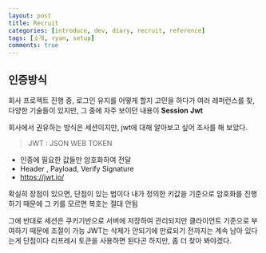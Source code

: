 ```yaml
---
layout: post
title: Recruit
categories: [introduce, dev, diary, recruit, reference]
tags: [소개, ryan, setup]
comments: true
---
```




## 인증방식

 회사 프로젝트 진행 중, 로그인 유지를 어떻게 할지 고민을 하다가 여러 레퍼런스를 찾, 다양한 기술들이 있지만, 그 중에 자주 보이던 내용이
**Session**
**Jwt**

회사에서 권유하는 방식은 세션이지만, jwt에 대해 알아보고 싶어 조사를 해 보았다.
> JWT : JSON WEB TOKEN
- 인증에 필요한 값들만 암호화하여 전달
- Header , Payload, Verify Signature
- https://jwt.io/
 
 확실히 장점이 있으면, 단점이 있는 법이다
 내가 정의한 키값을 기준으로 암호화를 진행하기 때문에 
 그 키를 모르면 복호는 절대 안됨

그에 반대로 세션은 쿠키기반으로 서버에 저장하여 관리되지만
클라이언트 기준으로 부여하기 때문에 조절이 가능
JWT는 삭제가 안되기에 만료되기 전까지는 계속 남아 있다는게 단점이다
리프레시 토큰을 사용하면 된다곤 하지만, 좀 더 찾아 봐야겠다.
